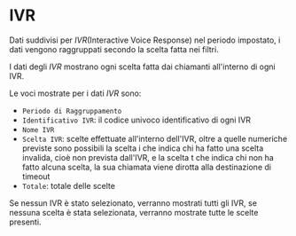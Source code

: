 # IVR  

Dati suddivisi per *IVR*(Interactive Voice Response) nel periodo 
impostato, i dati vengono raggruppati secondo la scelta
fatta nei filtri.

I dati degli *IVR* mostrano ogni scelta fatta dai chiamanti 
all'interno di ogni IVR.

Le voci mostrate per i dati *IVR* sono:

- `Periodo di Raggruppamento`
- `Identificativo IVR`: il codice univoco identificativo di ogni IVR
- `Nome IVR`
- `Scelta IVR`: scelte effettuate all'interno dell'IVR, oltre a quelle 
numeriche previste sono possibili la scelta i che indica chi ha fatto 
una scelta invalida, cioè non prevista dall'IVR, e la scelta t che 
indica chi non ha fatto alcuna scelta, la sua chiamata viene dirotta 
alla destinazione di timeout
- `Totale`: totale delle scelte

Se nessun IVR è stato selezionato, verranno mostrati tutti gli IVR, 
se nessuna scelta è stata selezionata, verranno mostrate tutte le 
scelte presenti.
